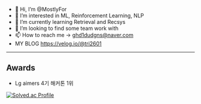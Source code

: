 - 👋 Hi, I’m @MostlyFor
- 👀 I’m interested in ML, Reinforcement Learning, NLP
- 🌱 I’m currently learning Retrieval and Recsys
- 💞️ I’m looking to find some team work with
- 📫 How to reach me -> ghd1dudgns@naver.com
- MY BLOG
https://velog.io/@tri2601

<!---
MostlyFor/MostlyFor is a ✨ special ✨ repository because its `README.md` (this file) appears on your GitHub profile.
You can click the Preview link to take a look at your changes.
--->
---


## Awards
- Lg aimers 4기 해커톤 1위




[![Solved.ac Profile](http://mazassumnida.wtf/api/v2/generate_badge?boj=tri2601)](https://solved.ac/tri2601/)
